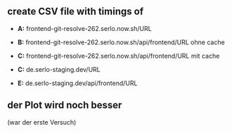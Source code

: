 ## create CSV file with timings of

- **A:** frontend-git-resolve-262.serlo.now.sh/URL
 
- **B:** frontend-git-resolve-262.serlo.now.sh/api/frontend/URL ohne cache
 
- **C:** frontend-git-resolve-262.serlo.now.sh/api/frontend/URL mit cache
 
- **C:** de.serlo-staging.dev/URL
 
- **E:** de.serlo-staging.dev/api/frontend/URL


## der Plot wird noch besser 
(war der erste Versuch)